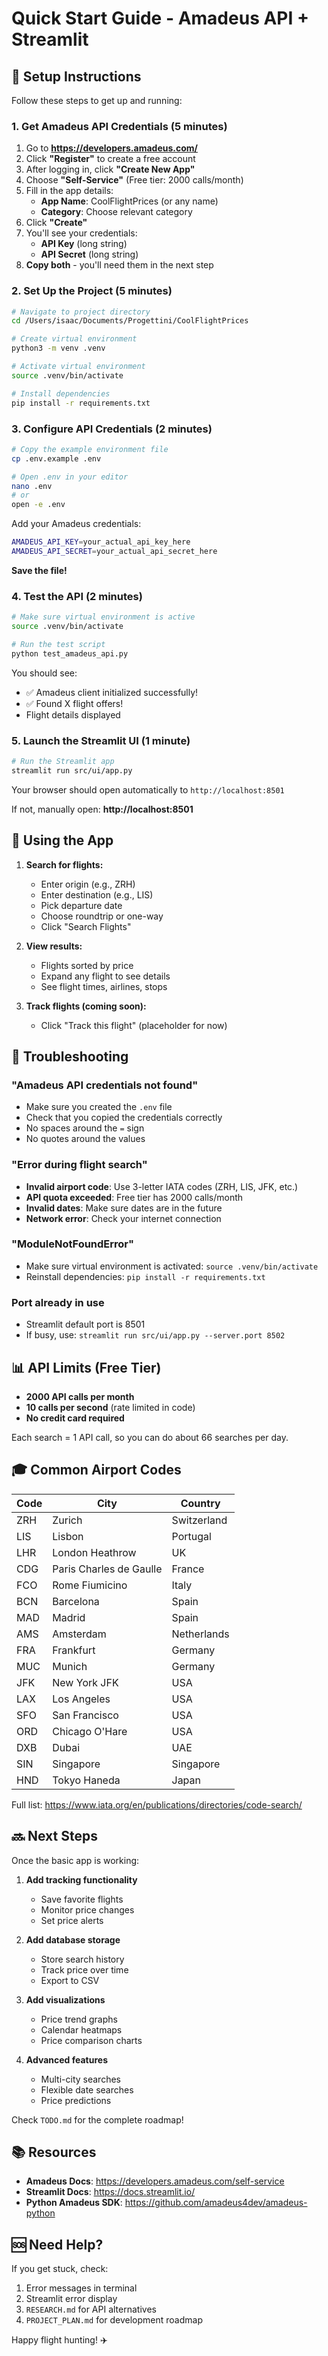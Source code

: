 # Quick Start Guide - Amadeus API + Streamlit

## 🚀 Setup Instructions

Follow these steps to get up and running:

### 1. Get Amadeus API Credentials (5 minutes)

1. Go to **https://developers.amadeus.com/**
2. Click **"Register"** to create a free account
3. After logging in, click **"Create New App"**
4. Choose **"Self-Service"** (Free tier: 2000 calls/month)
5. Fill in the app details:
   - **App Name**: CoolFlightPrices (or any name)
   - **Category**: Choose relevant category
6. Click **"Create"** 
7. You'll see your credentials:
   - **API Key** (long string)
   - **API Secret** (long string)
8. **Copy both** - you'll need them in the next step

### 2. Set Up the Project (5 minutes)

```bash
# Navigate to project directory
cd /Users/isaac/Documents/Progettini/CoolFlightPrices

# Create virtual environment
python3 -m venv .venv

# Activate virtual environment
source .venv/bin/activate

# Install dependencies
pip install -r requirements.txt
```

### 3. Configure API Credentials (2 minutes)

```bash
# Copy the example environment file
cp .env.example .env

# Open .env in your editor
nano .env
# or
open -e .env
```

Add your Amadeus credentials:
```bash
AMADEUS_API_KEY=your_actual_api_key_here
AMADEUS_API_SECRET=your_actual_api_secret_here
```

**Save the file!**

### 4. Test the API (2 minutes)

```bash
# Make sure virtual environment is active
source .venv/bin/activate

# Run the test script
python test_amadeus_api.py
```

You should see:
- ✅ Amadeus client initialized successfully!
- ✅ Found X flight offers!
- Flight details displayed

### 5. Launch the Streamlit UI (1 minute)

```bash
# Run the Streamlit app
streamlit run src/ui/app.py
```

Your browser should open automatically to `http://localhost:8501`

If not, manually open: **http://localhost:8501**

## 🎯 Using the App

1. **Search for flights:**
   - Enter origin (e.g., ZRH)
   - Enter destination (e.g., LIS)
   - Pick departure date
   - Choose roundtrip or one-way
   - Click "Search Flights"

2. **View results:**
   - Flights sorted by price
   - Expand any flight to see details
   - See flight times, airlines, stops

3. **Track flights (coming soon):**
   - Click "Track this flight" (placeholder for now)

## 🐛 Troubleshooting

### "Amadeus API credentials not found"
- Make sure you created the `.env` file
- Check that you copied the credentials correctly
- No spaces around the `=` sign
- No quotes around the values

### "Error during flight search"
- **Invalid airport code**: Use 3-letter IATA codes (ZRH, LIS, JFK, etc.)
- **API quota exceeded**: Free tier has 2000 calls/month
- **Invalid dates**: Make sure dates are in the future
- **Network error**: Check your internet connection

### "ModuleNotFoundError"
- Make sure virtual environment is activated: `source .venv/bin/activate`
- Reinstall dependencies: `pip install -r requirements.txt`

### Port already in use
- Streamlit default port is 8501
- If busy, use: `streamlit run src/ui/app.py --server.port 8502`

## 📊 API Limits (Free Tier)

- **2000 API calls per month**
- **10 calls per second** (rate limited in code)
- **No credit card required**

Each search = 1 API call, so you can do about 66 searches per day.

## 🎓 Common Airport Codes

| Code | City | Country |
|------|------|---------|
| ZRH | Zurich | Switzerland |
| LIS | Lisbon | Portugal |
| LHR | London Heathrow | UK |
| CDG | Paris Charles de Gaulle | France |
| FCO | Rome Fiumicino | Italy |
| BCN | Barcelona | Spain |
| MAD | Madrid | Spain |
| AMS | Amsterdam | Netherlands |
| FRA | Frankfurt | Germany |
| MUC | Munich | Germany |
| JFK | New York JFK | USA |
| LAX | Los Angeles | USA |
| SFO | San Francisco | USA |
| ORD | Chicago O'Hare | USA |
| DXB | Dubai | UAE |
| SIN | Singapore | Singapore |
| HND | Tokyo Haneda | Japan |

Full list: https://www.iata.org/en/publications/directories/code-search/

## 🔜 Next Steps

Once the basic app is working:

1. **Add tracking functionality**
   - Save favorite flights
   - Monitor price changes
   - Set price alerts

2. **Add database storage**
   - Store search history
   - Track price over time
   - Export to CSV

3. **Add visualizations**
   - Price trend graphs
   - Calendar heatmaps
   - Price comparison charts

4. **Advanced features**
   - Multi-city searches
   - Flexible date searches
   - Price predictions

Check `TODO.md` for the complete roadmap!

## 📚 Resources

- **Amadeus Docs**: https://developers.amadeus.com/self-service
- **Streamlit Docs**: https://docs.streamlit.io/
- **Python Amadeus SDK**: https://github.com/amadeus4dev/amadeus-python

## 🆘 Need Help?

If you get stuck, check:
1. Error messages in terminal
2. Streamlit error display
3. `RESEARCH.md` for API alternatives
4. `PROJECT_PLAN.md` for development roadmap

Happy flight hunting! ✈️
